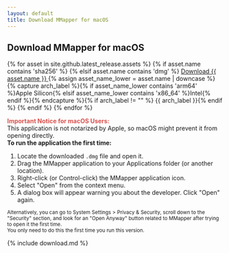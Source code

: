 ```yaml
---
layout: default
title: Download MMapper for macOS
---
```


## Download MMapper for macOS
{% for asset in site.github.latest_release.assets %}
{% if asset.name contains 'sha256' %}
{% elsif asset.name contains 'dmg' %}
<a href="{{ asset.browser_download_url }}" class="download-link">
    Download {{ asset.name }}
</a>{% assign asset_name_lower = asset.name | downcase %}{% capture arch_label %}{% if asset_name_lower contains 'arm64' %}Apple Silicon{% elsif asset_name_lower contains 'x86_64' %}Intel{% endif %}{% endcapture %}{% if arch_label != "" %} <span class="arch-label">{{ arch_label }}</span>{% endif %}
{% endif %}
{% endfor %}

<div class="notice-box" id="mac-notice">
  <strong style="color: #d9534f;">Important Notice for macOS Users:</strong><br>
  This application is not notarized by Apple, so macOS might prevent it from opening directly.<br>
  <strong>To run the application the first time:</strong>
  <ol>
    <li>Locate the downloaded <code>.dmg</code> file and open it.</li>
    <li>Drag the MMapper application to your Applications folder (or another location).</li>
    <li>Right-click (or Control-click) the MMapper application icon.</li>
    <li>Select "Open" from the context menu.</li>
    <li>A dialog box will appear warning you about the developer. Click "Open" again.</li>
  </ol>
  <small>Alternatively, you can go to System Settings > Privacy & Security, scroll down to the "Security" section, and look for an "Open Anyway" button related to MMapper after trying to open it the first time.</small><br>
  <small>You only need to do this the first time you run this version.</small>
</div>

{% include download.md %}
